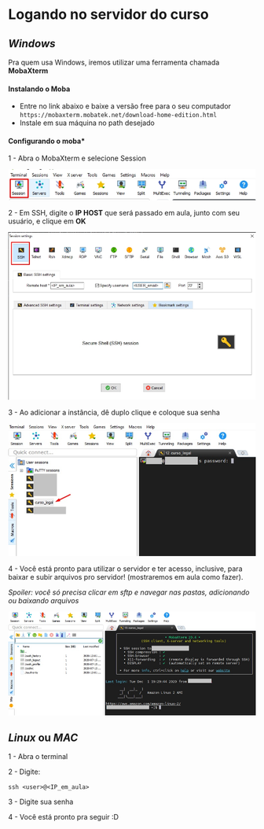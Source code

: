# Logando no servidor do curso

## *Windows*

Pra quem usa Windows, iremos utilizar uma ferramenta chamada **MobaXterm**
    
#### **Instalando o Moba**
- Entre no link abaixo e baixe a versão free para o seu computador
    `https://mobaxterm.mobatek.net/download-home-edition.html`
- Instale em sua máquina no path desejado

#### **Configurando o moba***

1 - Abra o MobaXterm e selecione Session

![moba1](./../curadoria/figures/moba1.jpg)

2 - Em SSH, digite o **IP HOST** que será passado em aula, junto com seu usuário, e clique em **OK**

![moba2](./../curadoria/figures/moba2.jpg)

3 - Ao adicionar a instância, dê duplo clique e coloque sua senha

![moba3](./../curadoria/figures/moba3.jpg)

4 - Você está pronto para utilizar o servidor e ter acesso, inclusive, para baixar e subir arquivos pro servidor! (mostraremos em aula como fazer).

*Spoiler: você só precisa clicar em sftp e navegar nas pastas, adicionando ou baixando arquivos*

![moba4](./../curadoria/figures/moba4.jpg)

## *Linux* ou *MAC*

1 - Abra o terminal

2 - Digite:
```
ssh <user>@<IP_em_aula>
```
3 - Digite sua senha

4 - Você está pronto pra seguir :D